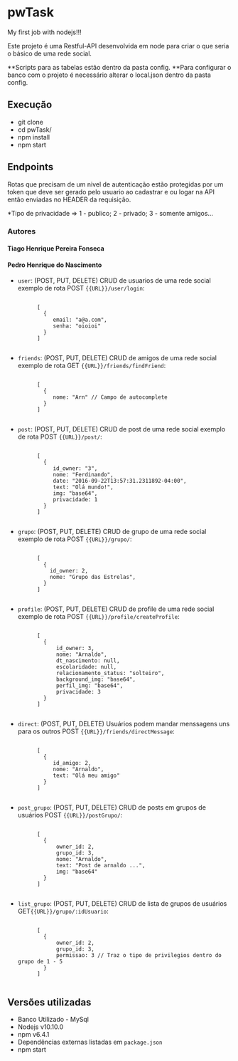 # pwTask
My first job with nodejs!!!

Este projeto é uma Restful-API desenvolvida em node para criar o que seria o básico de uma rede social.

**Scripts para as tabelas estão dentro da pasta config.
**Para configurar o banco com o projeto é necessário alterar o local.json dentro da pasta config.
## Execução

<ul>        
<li>git clone</li> 
<li>cd pwTask/</li> 
<li>npm install </li>
<li>npm start </li>
</ul>

## Endpoints

Rotas que precisam de um nivel de autenticação estão protegidas por um token que deve ser gerado pelo usuario ao 
cadastrar e ou logar na API então enviadas no HEADER da requisição.

*Tipo de privacidade => 1 - publico; 2 - privado; 3 - somente amigos...

### Autores

#### Tiago Henrique Pereira Fonseca

#### Pedro Henrique do Nascimento

<ul>        
<li>
    <code>user</code>: (POST, PUT, DELETE) CRUD de usuarios de uma rede social exemplo de rota POST <code>{{URL}}/user/login</code>:<br><pre><code>
      [
        {
           email: "a@a.com", 
           senha: "oioioi"
        }
      ]
    </code></pre>
</li> 
<li><code>friends</code>: (POST, PUT, DELETE) CRUD de amigos de uma rede social exemplo de rota GET <code>{{URL}}/friends/findFriend</code>:<br><pre><code>
      [
        {
           nome: "Arn" // Campo de autocomplete
        }
      ]
    </code></pre></li> 
<li><code>post</code>: (POST, PUT, DELETE) CRUD de post de uma rede social exemplo de rota POST <code>{{URL}}/post/</code>:<br><pre><code>
      [
        {
           id_owner: "3",
           nome: "Ferdinando",
           date: "2016-09-22T13:57:31.2311892-04:00",
           text: "Olá mundo!",
           img: "base64",
           privacidade: 1
        }
      ]
    </code></pre></li>
<li><code>grupo</code>: (POST, PUT, DELETE) CRUD de grupo de uma rede social exemplo de rota POST <code>{{URL}}/grupo/</code>:<br><pre><code>
      [
        {
          id_owner: 2,
          nome: "Grupo das Estrelas",
        }
      ]
    </code></pre></li>
<li><code>profile</code>: (POST, PUT, DELETE) CRUD de profile de uma rede social exemplo de rota POST <code>{{URL}}/profile/createProfile</code>:<br><pre><code>
      [
        {
            id_owner: 3,
            nome: "Arnaldo",
            dt_nascimento: null,
            escolaridade: null,
            relacionamento_status: "solteiro",
            background_img: "base64",
            perfil_img: "base64",
            privacidade: 3
        }
      ]
    </code></pre></li>
    <li><code>direct</code>: (POST, PUT, DELETE) Usuários podem mandar menssagens uns para os outros POST <code>{{URL}}/friends/directMessage</code>:<br><pre><code>
      [
        {
           id_amigo: 2,
           nome: "Arnaldo",
           text: "Olá meu amigo"
        }
      ]
    </code></pre></li>
    <li><code>post_grupo</code>: (POST, PUT, DELETE) CRUD de posts em grupos de usuários POST <code>{{URL}}/postGrupo/</code>:<br><pre><code>
      [
        {
            owner_id: 2,
            grupo_id: 3,
            nome: "Arnaldo",
            text: "Post de arnaldo ...",
            img: "base64"
        }
      ]
    </code></pre></li>
    <li><code>list_grupo</code>: (POST, PUT, DELETE) CRUD de lista de grupos de usuários GET<code>{{URL}}/grupo/:idUsuario</code>:<br><pre><code>
      [
        {
            owner_id: 2,
            grupo_id: 3,
            permissao: 3 // Traz o tipo de privilegios dentro do grupo de 1 - 5
        }
      ]
    </code></pre></li>
</ul>

## Versões utilizadas

<ul>        
<li>Banco Utilizado - MySql</li>
<li>Nodejs v10.10.0</li> 
<li>npm v6.4.1</li> 
<li>Dependências externas listadas em <code>package.json</code></li>
<li>npm start </li>
</ul>
